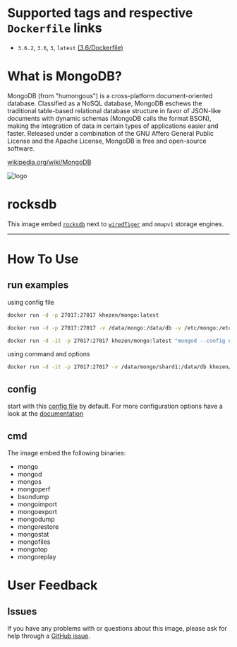 # Supported tags and respective `Dockerfile` links

* `3.6.2`, `3.6`, `3`, `latest` [(3.6/Dockerfile)](https://github.com/Khezen/docker-mongo/blob/v3.6/Dockerfile)

# What is MongoDB?
MongoDB (from "humongous") is a cross-platform document-oriented database. Classified as a NoSQL database, MongoDB eschews the traditional table-based relational database structure in favor of JSON-like documents with dynamic schemas (MongoDB calls the format BSON), making the integration of data in certain types of applications easier and faster. Released under a combination of the GNU Affero General Public License and the Apache License, MongoDB is free and open-source software.

[wikipedia.org/wiki/MongoDB](https://en.wikipedia.org/wiki/MongoDB)

![logo](https://raw.githubusercontent.com/docker-library/docs/01c12653951b2fe592c1f93a13b4e289ada0e3a1/mongo/logo.png)

# rocksdb
This image embed [`rocksdb`](http://rocksdb.org/) next to [`wiredTiger`](http://www.wiredtiger.com/) and `mmapv1` storage engines.

---
# How To Use

## run examples

using config file 

```bash
docker run -d -p 27017:27017 khezen/mongo:latest
```   

```bash
docker run -d -p 27017:27017 -v /data/mongo:/data/db -v /etc/mongo:/etc/mongo khezen/mongo:latest
```

```bash
docker run -d -it -p 27017:27017 khezen/mongo:latest "mongod --config etc/mongo/config.yml"
```

using command and options
```bash
docker run -d -it -p 27017:27017 -v /data/mongo/shard1:/data/db khezen/mongo:latest "mongod --port 27017 --shardsvr --replSet shard1 --dbpath /data/db"
```


## config
start with this [config file](./config.yml) by default. For more configuration options have a look at the [documentation](http://docs.mongodb.org/manual/reference/configuration-options/)

## cmd
The image embed the following binaries:
* mongo
* mongod
* mongos
* mongoperf
* bsondump
* mongoimport
* mongoexport
* mongodump
* mongorestore
* mongostat
* mongofiles
* mongotop
* mongoreplay

# User Feedback
## Issues
If you have any problems with or questions about this image, please ask for help through a [GitHub issue](https://github.com/Khezen/docker-mongo/issues).
